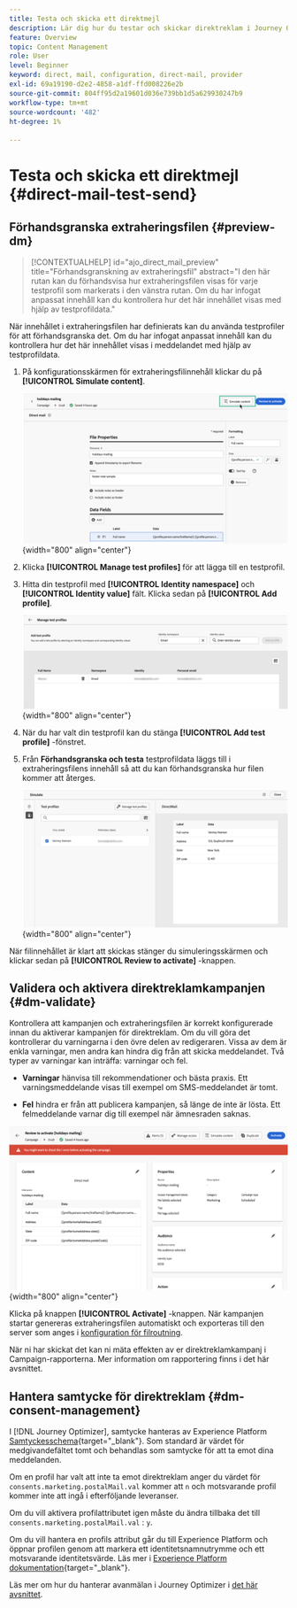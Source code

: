 ```yaml
---
title: Testa och skicka ett direktmejl
description: Lär dig hur du testar och skickar direktreklam i Journey Optimizer
feature: Overview
topic: Content Management
role: User
level: Beginner
keyword: direct, mail, configuration, direct-mail, provider
exl-id: 69a19190-d2e2-4858-a1df-ffd008226e2b
source-git-commit: 804ff95d2a19601d036e739bb1d5a629930247b9
workflow-type: tm+mt
source-wordcount: '482'
ht-degree: 1%

---
```


# Testa och skicka ett direktmejl {#direct-mail-test-send}

## Förhandsgranska extraheringsfilen {#preview-dm}

>[!CONTEXTUALHELP]
>id="ajo_direct_mail_preview"
>title="Förhandsgranskning av extraheringsfil"
>abstract="I den här rutan kan du förhandsvisa hur extraheringsfilen visas för varje testprofil som markerats i den vänstra rutan. Om du har infogat anpassat innehåll kan du kontrollera hur det här innehållet visas med hjälp av testprofildata."

När innehållet i extraheringsfilen har definierats kan du använda testprofiler för att förhandsgranska det. Om du har infogat anpassat innehåll kan du kontrollera hur det här innehållet visas i meddelandet med hjälp av testprofildata.

1. På konfigurationsskärmen för extraheringsfilinnehåll klickar du på **[!UICONTROL Simulate content]**.

   ![](assets/direct-mail-simulate-button.png){width="800" align="center"}

1. Klicka **[!UICONTROL Manage test profiles]** för att lägga till en testprofil.

1. Hitta din testprofil med **[!UICONTROL Identity namespace]** och **[!UICONTROL Identity value]** fält. Klicka sedan på **[!UICONTROL Add profile]**.

   ![](assets/direct-mail-test-profile.png){width="800" align="center"}

1. När du har valt din testprofil kan du stänga **[!UICONTROL Add test profile]** -fönstret.

1. Från **Förhandsgranska och testa** testprofildata läggs till i extraheringsfilens innehåll så att du kan förhandsgranska hur filen kommer att återges.

   ![](assets/direct-mail-simulate.png){width="800" align="center"}

När filinnehållet är klart att skickas stänger du simuleringsskärmen och klickar sedan på **[!UICONTROL Review to activate]** -knappen.

## Validera och aktivera direktreklamkampanjen {#dm-validate}

Kontrollera att kampanjen och extraheringsfilen är korrekt konfigurerade innan du aktiverar kampanjen för direktreklam. Om du vill göra det kontrollerar du varningarna i den övre delen av redigeraren. Vissa av dem är enkla varningar, men andra kan hindra dig från att skicka meddelandet. Två typer av varningar kan inträffa: varningar och fel.

* **Varningar** hänvisa till rekommendationer och bästa praxis. Ett varningsmeddelande visas till exempel om SMS-meddelandet är tomt.

* **Fel** hindra er från att publicera kampanjen, så länge de inte är lösta. Ett felmeddelande varnar dig till exempel när ämnesraden saknas.

![](assets/direct-mail-review.png){width="800" align="center"}

Klicka på knappen **[!UICONTROL Activate]** -knappen. När kampanjen startar genereras extraheringsfilen automatiskt och exporteras till den server som anges i [konfiguration för filroutning](../direct-mail/direct-mail-configuration.md).

När ni har skickat det kan ni mäta effekten av er direktreklamkampanj i Campaign-rapporterna. Mer information om rapportering finns i det här avsnittet.

## Hantera samtycke för direktreklam {#dm-consent-management}

I [!DNL Journey Optimizer], samtycke hanteras av Experience Platform [Samtyckesschema](https://experienceleague.adobe.com/docs/experience-platform/xdm/field-groups/profile/consents.html){target="_blank"}. Som standard är värdet för medgivandefältet tomt och behandlas som samtycke för att ta emot dina meddelanden.

Om en profil har valt att inte ta emot direktreklam anger du värdet för `consents.marketing.postalMail.val` kommer att `n` och motsvarande profil kommer inte att ingå i efterföljande leveranser.

Om du vill aktivera profilattributet igen måste du ändra tillbaka det till `consents.marketing.postalMail.val` : `y`.

Om du vill hantera en profils attribut går du till Experience Platform och öppnar profilen genom att markera ett identitetsnamnutrymme och ett motsvarande identitetsvärde. Läs mer i [Experience Platform dokumentation](https://experienceleague.adobe.com/docs/experience-platform/profile/ui/user-guide.html#getting-started){target="_blank"}.

Läs mer om hur du hanterar avanmälan i Journey Optimizer i [det här avsnittet](../privacy/opt-out.md).
